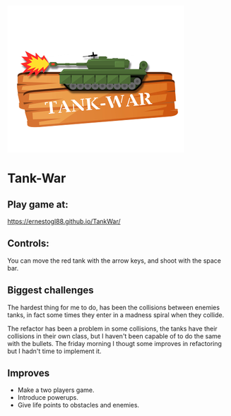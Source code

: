 ![Logo](/img/logo.png)

# Tank-War

## Play game at:

https://ernestogl88.github.io/TankWar/

## Controls: 

You can move the red tank with the arrow keys, and shoot with the space bar.

## Biggest challenges

The hardest thing for me to do, has been the collisions between enemies tanks, in fact some times they enter in a madness spiral when they collide.

The refactor has been a problem in some collisions, the tanks have their collisions in their own class, but I haven't been capable of to do the same with the bullets. The friday morning I thougt some improves in refactoring but I hadn't time to implement it.

## Improves

* Make a two players game.
* Introduce powerups.
* Give life points to obstacles and enemies.
